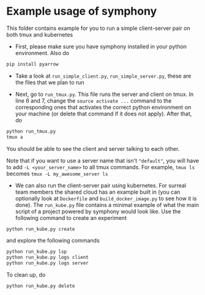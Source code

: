 # Example usage of symphony
This folder contains example for you to run a simple client-server pair on both tmux and kubernetes

* First, please make sure you have symphony installed in your python environment. Also do 
```bash
pip install pyarrow
```

* Take a look at `run_simple_client.py`, `run_simple_server.py`, these are the files that we plan to run

* Next, go to `run_tmux.py`. This file runs the server and client on tmux. In line 6 and 7, change the `source activate ...` command to the corresponding ones that activates the correct python environment on your machine (or delete that command if it does not apply). After that, do
```bash
python run_tmux.py
tmux a
```
You should be able to see the client and server talking to each other.

Note that if you want to use a server name that isn't `"default"`, you will have to add `-L <your_server_name>` to all tmux commands. For example, `tmux ls` becomes `tmux -L my_awesome_server ls`

* We can also run the client-server pair using kubernetes. For surreal team members the shared cloud has an example built in (you can optionally look at `Dockerfile` and `build_docker_image.py` to see how it is done). The `run_kube.py` file contains a minimal example of what the main script of a project powered by symphony would look like. Use the following command to create an experiment
```bash
python run_kube.py create
```
and explore the following commands
```bash
python run_kube.py lsp
python run_kube.py logs client
python run_kube.py logs server
```
To clean up, do
```bash
python run_kube.py delete
```